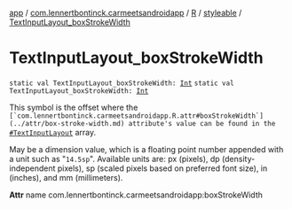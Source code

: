 [app](../../../index.md) / [com.lennertbontinck.carmeetsandroidapp](../../index.md) / [R](../index.md) / [styleable](index.md) / [TextInputLayout_boxStrokeWidth](./-text-input-layout_box-stroke-width.md)

# TextInputLayout_boxStrokeWidth

`static val TextInputLayout_boxStrokeWidth: `[`Int`](https://kotlinlang.org/api/latest/jvm/stdlib/kotlin/-int/index.html)
`static val TextInputLayout_boxStrokeWidth: `[`Int`](https://kotlinlang.org/api/latest/jvm/stdlib/kotlin/-int/index.html)

This symbol is the offset where the ``[`com.lennertbontinck.carmeetsandroidapp.R.attr#boxStrokeWidth`](../attr/box-stroke-width.md) attribute's value can be found in the ``[`#TextInputLayout`](-text-input-layout.md) array.

May be a dimension value, which is a floating point number appended with a unit such as "`14.5sp`". Available units are: px (pixels), dp (density-independent pixels), sp (scaled pixels based on preferred font size), in (inches), and mm (millimeters).

**Attr**
name com.lennertbontinck.carmeetsandroidapp:boxStrokeWidth

